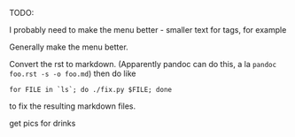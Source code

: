 TODO:

I probably need to make the menu better - smaller text for tags, for example

Generally make the menu better.

Convert the rst to markdown. (Apparently pandoc can do this, a la `pandoc foo.rst -s -o foo.md`)
then do like
```
for FILE in `ls`; do ./fix.py $FILE; done
```
to fix the resulting markdown files.


get pics for drinks

